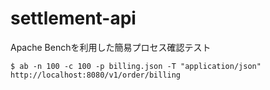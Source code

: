 # settlement-api
Apache Benchを利用した簡易プロセス確認テスト  
```$shell
$ ab -n 100 -c 100 -p billing.json -T "application/json" http://localhost:8080/v1/order/billing
```
